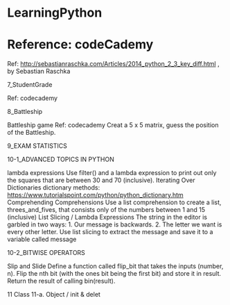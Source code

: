 # LearningPython
# Reference: codeCademy
Ref: http://sebastianraschka.com/Articles/2014_python_2_3_key_diff.html , by Sebastian Raschka

7_StudentGrade

  Ref: codecademy
  
8_Battleship

  Battleship game
  Ref: codecademy
  Creat a 5 x 5 matrix, guess the position of the Battleship.

9_EXAM STATISTICS

10-1_ADVANCED TOPICS IN PYTHON

  lambda expressions
  Use filter() and a lambda expression to print out only the squares that are between 30 and 70 (inclusive).
  Iterating Over Dictionaries
  dictionary methods: https://www.tutorialspoint.com/python/python_dictionary.htm
  Comprehending Comprehensions
  Use a list comprehension to create a list, threes_and_fives, that consists only of the numbers between 1 and 15 (inclusive) 
  List Slicing / Lambda Expressions
  The string in the editor is garbled in two ways: 1. Our message is backwards. 2. The letter we want is every other letter. Use list slicing to extract the message and save it to a variable called message

10-2_BITWISE OPERATORS

  Slip and Slide
  Define a function called flip_bit that takes the inputs (number, n).
  Flip the nth bit (with the ones bit being the first bit) and store it in result.
  Return the result of calling bin(result).

11 Class
  11-a. Object / init & delet
